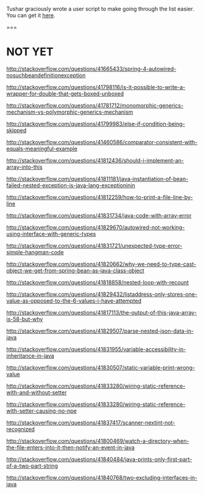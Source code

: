Tushar graciously wrote a user script to make going through the list easier. You can get it [here](https://github.com/tusharjadhav219/Userscript-for-delete-candidates).

===


NOT YET
=====

http://stackoverflow.com/questions/41665433/spring-4-autowired-nosuchbeandefinitionexception

http://stackoverflow.com/questions/41798116/is-it-possible-to-write-a-wrapper-for-double-that-gets-boxed-unboxed

http://stackoverflow.com/questions/41781712/monomorphic-generics-mechanism-vs-polymorphic-generics-mechanism

http://stackoverflow.com/questions/41799983/else-if-condition-being-skipped

http://stackoverflow.com/questions/41460586/comparator-consistent-with-equals-meaningful-example

http://stackoverflow.com/questions/41812436/should-i-implement-an-array-into-this

http://stackoverflow.com/questions/41811181/java-instantiation-of-bean-failed-nested-exception-is-java-lang-exceptioninin

http://stackoverflow.com/questions/41812259/how-to-print-a-file-line-by-line

http://stackoverflow.com/questions/41831734/java-code-with-array-error

http://stackoverflow.com/questions/41829670/autowired-not-working-using-interface-with-generic-types

http://stackoverflow.com/questions/41831721/unexpected-type-error-simple-hangman-code

http://stackoverflow.com/questions/41820662/why-we-need-to-type-cast-object-we-get-from-spring-bean-as-java-class-object

http://stackoverflow.com/questions/41818858/nested-loop-with-recount

http://stackoverflow.com/questions/41829432/listaddress-only-stores-one-value-as-opposed-to-the-6-values-i-have-attempted

http://stackoverflow.com/questions/41817113/the-output-of-this-java-array-is-58-but-why

http://stackoverflow.com/questions/41829507/parse-nested-json-data-in-java

http://stackoverflow.com/questions/41831955/variable-accessibility-in-inheritance-in-java

http://stackoverflow.com/questions/41830507/static-variable-print-wrong-value

http://stackoverflow.com/questions/41833280/wiring-static-reference-with-and-without-setter

http://stackoverflow.com/questions/41833280/wiring-static-reference-with-setter-causing-no-npe

http://stackoverflow.com/questions/41837417/scanner-nextint-not-recognized

http://stackoverflow.com/questions/41800469/watch-a-directory-when-the-file-enters-into-it-then-notify-an-event-in-java

http://stackoverflow.com/questions/41840484/java-prints-only-first-part-of-a-two-part-string

http://stackoverflow.com/questions/41840768/two-excluding-interfaces-in-java